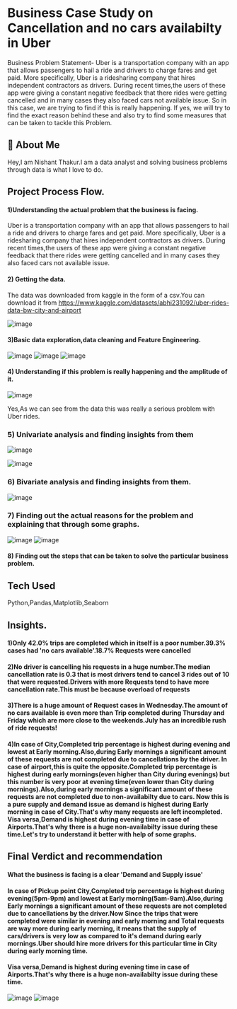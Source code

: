 
# Business Case Study on Cancellation and no cars availabilty in Uber

Business Problem Statement-
Uber is a transportation company with an app that allows passengers to hail a ride and drivers to charge fares and get paid. More specifically, Uber is a ridesharing company that hires independent contractors as drivers.
During recent times,the users of these app were giving a constant negative feedback that there rides were getting cancelled and in many cases they also faced cars not available issue.
So in this case, we are trying to find if this is really happening.
If yes, we will try to find the exact reason behind these and also try to find some measures that can be taken to tackle this Problem.






## 🚀 About Me
Hey,I am Nishant Thakur.I am a data analyst and solving business problems through data is what I love to do.


## Project Process Flow.

#### 1)Understanding the actual problem that the business is facing.

Uber is a transportation company with an app that allows passengers to hail a ride and drivers to charge fares and get paid. More specifically, Uber is a ridesharing company that hires independent contractors as drivers.
During recent times,the users of these app were giving a constant negative feedback that there rides were getting cancelled and in many cases they also faced cars not available issue.

#### 2) Getting the data.
The data was downloaded from kaggle in the form of a csv.You can download it from 
https://www.kaggle.com/datasets/abhi231092/uber-rides-data-bw-city-and-airport

![image](https://user-images.githubusercontent.com/102639991/218497944-4754de75-c634-43a8-8aa7-cd3653c52b44.png)

#### 3)Basic data exploration,data cleaning and Feature Engineering.
![image](https://user-images.githubusercontent.com/102639991/218498385-c79aefe1-efb2-460a-acc6-28e3aaa0b97e.png)
![image](https://user-images.githubusercontent.com/102639991/218498541-03fd57a7-2612-4423-98c7-d4b45d236527.png)
![image](https://user-images.githubusercontent.com/102639991/218499771-8b250cfa-9943-4d7e-9964-fc5309704516.png)

#### 4) Understanding if this problem is really happening and the amplitude of it.

![image](https://user-images.githubusercontent.com/102639991/218497580-a42eadbc-4826-4ce9-b9d4-9f9d82329c65.png)

Yes,As we can see from the data this was really a serious problem with Uber rides.

### 5) Univariate analysis and finding insights from them

![image](https://user-images.githubusercontent.com/102639991/218499405-98cbc511-2359-4e75-99f7-37494d0dc90f.png)

![image](https://user-images.githubusercontent.com/102639991/218500126-8fda493f-3ef0-4512-8b94-1d680aa2a48a.png)


### 6) Bivariate analysis and finding insights from them.
![image](https://user-images.githubusercontent.com/102639991/218500478-08ef0e55-62e8-4fb1-93d2-c1d14320cb67.png)

### 7) Finding out the actual reasons for the problem and explaining that through some graphs.

![image](https://user-images.githubusercontent.com/102639991/218500971-9a40e91b-cc8f-467e-a4aa-d57d9b4dd03d.png)
![image](https://user-images.githubusercontent.com/102639991/218501069-f6c42615-080d-4681-b61a-3653a4bc2187.png)

#### 8) Finding out the steps that can be taken to solve the particular business problem.
## Tech Used
Python,Pandas,Matplotlib,Seaborn

## Insights.

#### 1)Only 42.0% trips are completed which in itself is a poor number.39.3% cases had 'no cars available'.18.7% Requests were cancelled

#### 2)No driver is cancelling his requests in a huge number.The median cancellation rate is 0.3 that is most drivers tend to cancel 3 rides out of 10 that were requested.Drivers with more Requests tend to have more cancellation rate.This must be because overload of requests

#### 3)There is a huge amount of Request cases in Wednesday.The amount of no cars available is even more than Trip completed during Thursday and Friday which are more close to the weekends.July has an incredible rush of ride requests!

#### 4)In case of City,Completed trip percentage is highest during evening and lowest at Early morning.Also,during Early mornings a significant amount of these requests are not completed due to cancellations by the driver. In case of airport,this is quite the opposite.Completed trip percentage is highest during early mornings(even higher than City during evenings) but this number is very poor at evening time(even lower than City during mornings).Also,during early mornings a significant amount of these requests are not completed due to non-availabilty due to cars. Now this is a pure supply and demand issue as demand is highest during Early morning in case of City.That's why many requests are left incompleted. Visa versa,Demand is highest during evening time in case of Airports.That's why there is a huge non-availabilty issue during these time.Let's try to understand it better with help of some graphs.


## Final Verdict and recommendation
#### What the business is facing is a clear 'Demand and Supply issue'
#### In case of Pickup point City,Completed trip percentage is highest during evening(5pm-9pm) and lowest at Early morning(5am-9am).Also,during Early mornings a significant amount of these requests are not completed due to cancellations by the driver.Now Since the trips that were completed were similar in evening and early morning and Total requests are way more during early morning, it means that the supply of cars/drivers is very low as compared to it's demand during early mornings.Uber should hire more drivers for this particular time in City during early morning time.
#### Visa versa,Demand is highest during evening time in case of Airports.That's why there is a huge non-availabilty issue during these time.

![image](https://user-images.githubusercontent.com/102639991/218505858-49927d77-d215-4c7c-8878-a9a872e4dea2.png)
![image](https://user-images.githubusercontent.com/102639991/218505975-8da28742-1e25-4120-a345-ae8d35d7adab.png)



